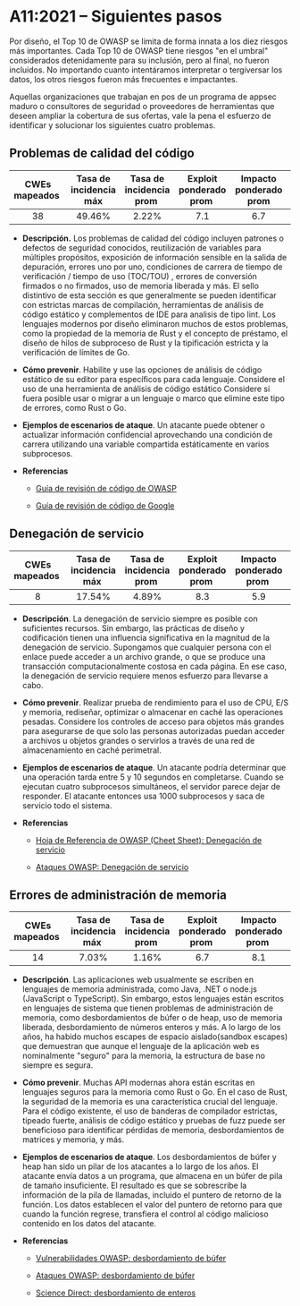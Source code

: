 # A11:2021 – Siguientes pasos

Por diseño, el Top 10 de OWASP se limita de forma innata a los diez riesgos más importantes. Cada Top 10 de OWASP tiene riesgos "en el umbral" considerados detenidamente para su inclusión, pero al final, no fueron incluidos. No importando cuanto intentáramos interpretar o tergiversar los datos, los otros riesgos fueron más frecuentes e impactantes.

Aquellas organizaciones que trabajan en pos de un programa de appsec maduro o consultores de seguridad o proveedores de herramientas que deseen ampliar la cobertura de sus ofertas, vale la pena el esfuerzo de identificar y solucionar los siguientes cuatro problemas.
																														
## Problemas de calidad del código

| CWEs mapeados  | Tasa de incidencia máx | Tasa de incidencia prom  | Exploit ponderado prom  | Impacto ponderado prom | Cobertura máx  | Cobertura prom | Total de Incidencias   | Total de CVEs  |
|:-------------:|:--------------------:|:--------------------:|:--------------:|:--------------:|:----------------------:|:---------------------:|:-------------------:|:------------:|
| 38           | 49.46%              | 2.22%               | 7.1                   | 6.7                  | 60.85%        | 23.42%        | 101736             | 7564        |
								
-   **Descripción.** Los problemas de calidad del código incluyen patrones o defectos de seguridad conocidos, reutilización de variables para múltiples propósitos, exposición de información sensible en la salida de depuración, errores uno por uno, condiciones de carrera de tiempo de verificación / tiempo de uso (TOC/TOU) , errores de conversión firmados o no firmados, uso de memoria liberada y más. El sello distintivo de esta sección es que generalmente se pueden identificar con estrictas marcas de compilación, herramientas de análisis de código estático y complementos de IDE para analisis de tipo lint.
    Los lenguajes modernos por diseño eliminaron muchos de estos problemas, como la propiedad de la memoria de Rust y el concepto de préstamo, el diseño de hilos de subproceso de Rust y la tipificación estricta y la verificación de límites de Go.

-   **Cómo prevenir**. Habilite y use las opciones de análisis de código estático de su editor para específicos para cada lenguaje. Considere el uso de una herramienta de análisis de código estático
    Considere si fuera posible usar o migrar a un lenguaje o marco que elimine este tipo de errores, como Rust o Go.
	
-   **Ejemplos de escenarios de ataque**. Un atacante puede obtener o actualizar información confidencial aprovechando una condición de carrera utilizando una variable compartida estáticamente en varios subprocesos.		  

-   **Referencias**
    - [Guía de revisión de código de OWASP](https://owasp.org/www-pdf-archive/OWASP_Code_Review_Guide_v2.pdf)

    - [Guía de revisión de código de Google](https://google.github.io/eng-practices/review/)

## Denegación de servicio

| CWEs mapeados  | Tasa de incidencia máx  | Tasa de incidencia prom  | Exploit ponderado prom  | Impacto ponderado prom  | Cobertura máx  | Cobertura prom  | Incidencias totales  | Total CVEs   |
|:-------------:|:--------------------:|:--------------------:|:--------------:|:--------------:|:----------------------:|:---------------------:|:-------------------:|:------------:|
| 8            | 17.54%              | 4.89%               | 8.3                   | 5.9                  | 79.58%        | 33.26%        | 66985              | 973         |
					
-   **Descripción**. La denegación de servicio siempre es posible con suficientes recursos. Sin embargo, las prácticas de diseño y codificación tienen una influencia significativa en la magnitud de la denegación de servicio. Supongamos que cualquier persona con el enlace puede acceder a un archivo grande, o que se produce una transacción computacionalmente costosa en cada página. En ese caso, la denegación de servicio requiere menos esfuerzo para llevarse a cabo.

-   **Cómo prevenir**. Realizar prueba de rendimiento para el uso de CPU, E/S y memoria, rediseñar, optimizar o almacenar en caché las operaciones pesadas.
    Considere los controles de acceso para objetos más grandes para asegurarse de que solo las personas autorizadas puedan acceder a archivos u objetos grandes o servirlos a través de una red de almacenamiento en caché perimetral.
																														 
-   **Ejemplos de escenarios de ataque**. Un atacante podría determinar que una operación tarda entre 5 y 10 segundos en completarse. Cuando se ejecutan cuatro subprocesos simultáneos, el servidor parece dejar de responder. El atacante entonces usa 1000 subprocesos y saca de servicio todo el sistema.


-   **Referencias**
    - [Hoja de Referencia de OWASP (Cheet Sheet): Denegación de servicio](https://cheatsheetseries.owasp.org/cheatsheets/Denial_of_Service_Cheat_Sheet.html)
    
    - [Ataques OWASP: Denegación de servicio](https://owasp.org/www-community/attacks/Denial_of_Service)

## Errores de administración de memoria
				  

| CWEs mapeados  | Tasa de incidencia máx  | Tasa de incidencia prom  | Exploit ponderado prom  | Impacto ponderado prom  | Cobertura máx  | Cobertura prom  | Incidencias totales  | Total CVEs  |
|:-------------:|:--------------------:|:--------------------:|:--------------:|:--------------:|:----------------------:|:---------------------:|:-------------------:|:------------:|
| 14           | 7.03%               | 1.16%               | 6.7                   | 8.1                  | 56.06%        | 31.74%        | 26576              | 16184       |

-   **Descripción**. Las aplicaciones web usualmente se escriben en lenguajes de memoria administrada, como Java, .NET o node.js (JavaScript o TypeScript). Sin embargo, estos lenguajes están escritos en lenguajes de sistema que tienen problemas de administración de memoria, como desbordamientos de búfer o de heap, uso de memoria liberada, desbordamiento de números enteros y más. A lo largo de los años, ha habido muchos escapes de espacio aislado(sandbox escapes) que demuestran que aunque el lenguaje de la aplicación web es nominalmente "seguro" para la memoria, la estructura de base no siempre es segura.
				 

-   **Cómo prevenir**. Muchas API modernas ahora están escritas en lenguajes seguros para la memoria como Rust o Go. En el caso de Rust, la seguridad de la memoria es una característica crucial del lenguaje. Para el código existente, el uso de banderas de compilador estrictas, tipeado fuerte, análisis de código estático y pruebas de fuzz puede ser beneficioso para identificar pérdidas de memoria, desbordamientos de matrices y memoria, y más.
					

-   **Ejemplos de escenarios de ataque**. Los desbordamientos de búfer y heap han sido un pilar de los atacantes a lo largo de los años. El atacante envía datos a un programa, que almacena en un búfer de pila de tamaño insuficiente. El resultado es que se sobrescribe la información de la pila de llamadas, incluido el puntero de retorno de la función. Los datos establecen el valor del puntero de retorno para que cuando la función regrese, transfiera el control al código malicioso contenido en los datos del atacante.
				   	

-   **Referencias**
    - [Vulnerabilidades OWASP: desbordamiento de búfer](https://owasp.org/www-community/vulnerabilities/Buffer_Overflow)
    
    - [Ataques OWASP: desbordamiento de búfer](https://owasp.org/www-community/attacks/Buffer_overflow_attack)
    
    - [Science Direct: desbordamiento de enteros](https://www.sciencedirect.com/topics/computer-science/integer-overflow)
